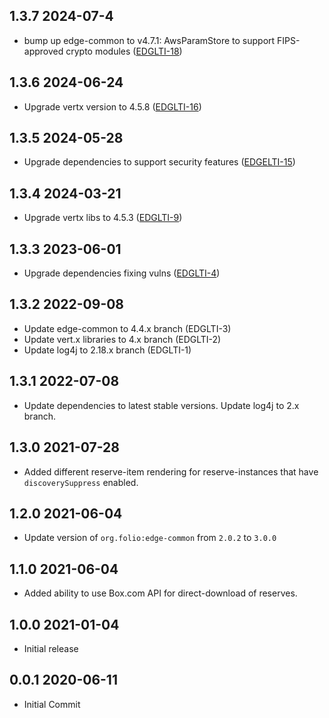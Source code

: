 ## 1.3.7 2024-07-4
* bump up edge-common to v4.7.1: AwsParamStore to support FIPS-approved crypto modules ([EDGLTI-18](https://folio-org.atlassian.net/browse/EDGLTI-18))

## 1.3.6 2024-06-24
* Upgrade vertx version to 4.5.8 ([EDGLTI-16](https://folio-org.atlassian.net/browse/EDGLTI-16))

## 1.3.5 2024-05-28
* Upgrade dependencies to support security features ([EDGELTI-15](https://folio-org.atlassian.net/browse/EDGLTI-15))

## 1.3.4 2024-03-21
* Upgrade vertx libs to 4.5.3 ([EDGLTI-9](https://folio-org.atlassian.net/browse/EDGLTI-9))

## 1.3.3 2023-06-01
* Upgrade dependencies fixing vulns ([EDGLTI-4](https://issues.folio.org/browse/EDGLTI-4))

## 1.3.2 2022-09-08
* Update edge-common to 4.4.x branch (EDGLTI-3)
* Update vert.x libraries to 4.x branch (EDGLTI-2)
* Update log4j to 2.18.x branch (EDGLTI-1)

## 1.3.1 2022-07-08
* Update dependencies to latest stable versions. Update log4j to 2.x branch.

## 1.3.0 2021-07-28
* Added different reserve-item rendering for reserve-instances that have `discoverySuppress` enabled.

## 1.2.0 2021-06-04
* Update version of `org.folio:edge-common` from `2.0.2` to `3.0.0`

## 1.1.0 2021-06-04
* Added ability to use Box.com API for direct-download of reserves.

## 1.0.0 2021-01-04
* Initial release

## 0.0.1 2020-06-11
 * Initial Commit
